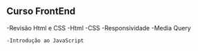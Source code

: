 ## Curso FrontEnd
-Revisão Html e CSS
    -Html
    -CSS
    -Responsividade
    -Media Query
    
    -Introdução ao JavaScript
